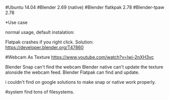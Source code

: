 #Ubuntu 14.04
#Blender 2.69 (native)
#Blender flatkpak 2.78
#Blender-tpaw 2.78

*Use case

normal usage, default instalation:

Flatpak crashes if you right click.
Solution:
https://developer.blender.org/T47860


#Webcam As Texture
https://www.youtube.com/watch?v=lwi-2nXH3vc

Blender Snap can't find the webcam
Blender native can't update the texture alonside the webcam feed.
Blender Flatpak can find and update.

i couldn't find  on google solutions to make snap or native work properly.



#system find tons of filesystems.
